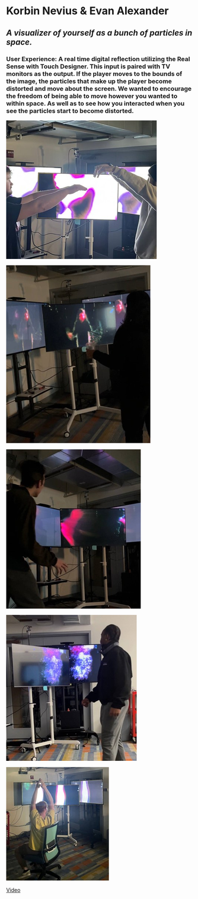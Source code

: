 # Korbin Nevius & Evan Alexander

## _A visualizer of yourself as a bunch of particles in space._

### User Experience: A real time digital reflection utilizing the Real Sense with Touch Designer. This input is paired with TV monitors as the output. If the player moves to the bounds of the image, the particles that make up the player become distorted and move about the screen. We wanted to encourage the freedom of being able to move however you wanted to within space. As well as to see how you interacted when you see the particles start to become distorted.
![Images](korbinevan1.jpg)

![](korbinevan2.jpg)

![](korbinevan3.jpg)

![](korbinevan4.jpg)

![](korbinevan5.jpg)

[Video](https://youtu.be/cKyTe0Sh_iw)